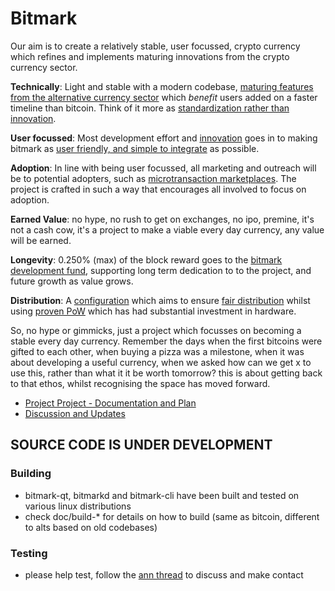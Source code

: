# Bitmark
Our aim is to create a relatively stable, user focussed, crypto currency which refines and implements maturing innovations from the crypto currency sector.

**Technically**: Light and stable with a modern codebase, [maturing features from the alternative currency sector](https://github.com/project-bitmark/bitmark/wiki#maturing-innovations) which *benefit* users added on a faster timeline than bitcoin. Think of it more as [standardization rather than innovation](https://github.com/project-bitmark/bitmark/wiki#relatively-stable).

**User focussed**: Most development effort and [innovation](https://github.com/project-bitmark/bitmark/wiki/Scratchpad) goes in to making bitmark as [user friendly, and simple to integrate](https://github.com/project-bitmark/bitmark/wiki#user-focussed) as possible.

**Adoption**: In line with being user focussed, all marketing and outreach will be to potential adopters, such as [microtransaction marketplaces](https://github.com/project-bitmark/bitmark/wiki/Microtransactions-and-Microtrust). The project is crafted in such a way that encourages all involved to focus on adoption.

**Earned Value**: no hype, no rush to get on exchanges, no ipo, premine, it's not a cash cow, it's a project to make a viable every day currency, any value will be earned. 

**Longevity**: 0.250% (max) of the block reward goes to the [bitmark development fund](https://github.com/project-bitmark/bitmark/wiki/Development-Fund), supporting long term dedication to to the project, and future growth as value grows.

**Distribution**: A [configuration](https://github.com/project-bitmark/bitmark/wiki#block-chain-parameters) which aims to ensure [fair distribution](https://github.com/project-bitmark/bitmark/wiki/Currency#supply-and-distribution) whilst using [proven PoW](https://github.com/project-bitmark/bitmark/wiki#proof-of-work) which has had substantial investment in hardware.

So, no hype or gimmicks, just a project which focusses on becoming a stable every day currency. Remember the days when the first bitcoins were gifted to each other, when buying a pizza was a milestone, when it was about developing a useful currency, when we asked how can we get x to use this, rather than what it it be worth tomorrow? this is about getting back to that ethos, whilst recognising the space has moved forward.


* [Project Project - Documentation and Plan](https://github.com/project-bitmark/bitmark/wiki)
* [Discussion and Updates](https://bitcointalk.org/index.php?topic=660544.0)

## SOURCE CODE IS UNDER DEVELOPMENT

### Building
 * bitmark-qt, bitmarkd and bitmark-cli have been built and tested on various linux distributions
 * check doc/build-* for details on how to build (same as bitcoin, different to alts based on old codebases)

### Testing
 * please help test, follow the [ann thread](https://bitcointalk.org/index.php?topic=660544.0) to discuss and make contact
